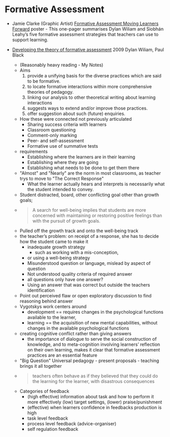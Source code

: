 Formative Assessment
====================

* Jamie Clarke (Graphic Artist) [Formative Assessment Moving Learners Forward](https://www.jamieleeclark.com/graphics) poster - This one-pager summarises Dylan Wiliam and Siobhán Leahy’s five formative assessment strategies that teachers can use to support learning.

* [Developing the theory of formative assessment](https://kclpure.kcl.ac.uk/portal/files/9119063/Black2009_Developing_the_theory_of_formative_assessment.pdf) 2009 Dylan Wiliam, Paul Black
    * (Reasonably heavy reading - My Notes)
    * Aims
        1. provide a unifying basis for the diverse practices which are said to be formative.
        2. to locate formative interactions within more comprehensive theories of pedagogy.
        3. linking our analysis to other theoretical writing about learning interactions
        4.  suggests ways to extend and/or improve those practices.
        5.  offer suggestion about such (future) enquiries.
    * How these were connected not previously articulated
        * Sharing success criteria with learners
        * Classroom questioning
        * Comment-only marking
        * Peer- and self-assessment
        * Formative use of summative tests
    * requirements
        * Establishing where the learners are in their learning
        * Establishing where they are going
        * Establishing what needs to be done to get them there
    * "Almost" and "Nearly" are the norm in most classrooms, as teacher trys to move to "The Correct Response"
        * What the learner actually hears and interprets is necessarily what the student intended to convey.
    * Student distracted, board, other conflicting goal other than growth goals;
    * > A search for well-being implies that students are more concerned with maintaining or restoring positive feelings than with the pursuit of growth goals.
    * Pulled off the growth track and onto the well-being track
    * the teacher’s problem: on receipt of a response, she has to decide how the student came to make it
        * inadequate growth strategy
            * such as working with a mis-conception, 
        * or using a well-being strategy
        * Misunderstood question or language, mislead by aspect of question
        * Not understood quality criteria of required answer
        * all questions only have one answer?
        * Using an answer that was correct but outside the teachers identification
    * Point out perceived flaw or open exploratory discussion to find reasoning behind answer
    * Vygotskys work centers around
        * development == requires changes in the psychological functions available to the learner, 
        * learning == the acquisition of new mental capabilities, without changes in the available psychological functions
    * creating cognitive conflict rather than giving answers 
        * the importance of dialogue to serve the social construction of knowledge, and to meta-cognition involving learners’ reflection on their own learning, makes it clear that formative assessment practices are an essential feature
    * "Big Question" Universal pedagogy - present proposals - teaching brings it all together
    * > teachers often behave as if they believed that they could do the learning for the learner, with disastrous consequences
    * Categories of feedback
        * (high effective) information about task and how to perform it more effectively (low) target settings, (lower) praise/punishment
        * (effective) when learners confidence in feedbacks production is high
        * task level feedback
        * process level feedback (advice-organiser)
        * self regulation feedback
